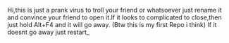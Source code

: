Hi,this is just a prank virus to troll your friend or whatsoever just rename it and convince your friend to open it.If it looks to complicated to close,then just hold Alt+F4 and it will go away.
(Btw this is my first Repo i think)
If it doesnt go away just restart_
